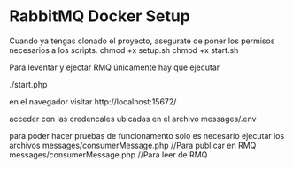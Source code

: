 # RabbitMQ Docker Setup

Cuando ya tengas clonado el proyecto, asegurate de poner los permisos necesarios a los scripts.
chmod +x setup.sh
chmod +x start.sh

Para leventar y ejectar RMQ únicamente hay que ejecutar 

./start.php

en el navegador visitar
http://localhost:15672/

acceder con las credencales ubicadas en el archivo messages/.env

para poder hacer pruebas de funcionamento solo es necesario ejecutar los archivos
messages/consumerMessage.php //Para publicar en RMQ
messages/consumerMessage.php //Para leer de RMQ
